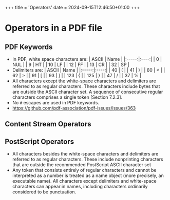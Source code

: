 +++
title = 'Operators'
date = 2024-09-15T12:46:50+01:00
+++

# Operators in a PDF file

## PDF Keywords

- In PDF, white space characters are:
    | ASCII | Name |
    |:-----:|:----:|
    | 0     | NUL  |
    | 9     | HT   |
    | 10    | LF   |
    | 12    | FF   |
    | 13    | CR   |
    | 32    | SP   |
- Delimiters are:
    | ASCII | Name |
    |:-----:|:----:|
    | 40    | (    |
    | 41    | )    |
    | 60    | <    |
    | 62    | >    |
    | 91    | [    |
    | 93    | ]    |
    | 123   | {    |
    | 125   | }    |
    | 47    | /    |
    | 37    | %    |
- All characters except the white-space characters and delimiters are referred
  to as regular characters. These characters include bytes that are outside the
  ASCII character set.  A sequence of consecutive regular characters comprises
  a single token \[Section 7.2.3\].
- No `#` escapes are used in PDF keywords.
- https://github.com/pdf-association/pdf-issues/issues/363

## Content Stream Operators

## PostScript Operators

- All characters besides the white-space characters and delimiters are referred
  to as regular characters. These include nonprinting characters that are
  outside the recommended PostScript ASCII character set
- Any token that consists entirely of regular characters and cannot be
  interpreted as a number is treated as a name object (more precisely, an
  executable name).  All characters except delimiters and white-space
  characters can appear in names, including characters ordinarily considered to
  be punctuation.
